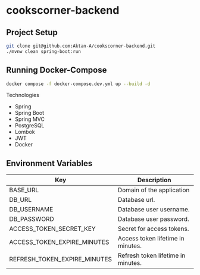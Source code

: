 # cookscorner-backend

## Project Setup
```bash
git clone git@github.com:Aktan-A/cookscorner-backend.git
./mvnw clean spring-boot:run
```

## Running Docker-Compose
```bash
docker compose -f docker-compose.dev.yml up --build -d
```

Technologies
- Spring
- Spring Boot
- Spring MVC
- PostgreSQL
- Lombok
- JWT
- Docker

## Environment Variables
| Key                          | Description                        |
|------------------------------|------------------------------------|
| BASE_URL                     | Domain of the application          |
| DB_URL                       | Database url.                      |
| DB_USERNAME                  | Database user username.            |
| DB_PASSWORD                  | Database user password.            |
| ACCESS_TOKEN_SECRET_KEY      | Secret for access tokens.          |
| ACCESS_TOKEN_EXPIRE_MINUTES  | Access token lifetime in minutes.  |
| REFRESH_TOKEN_EXPIRE_MINUTES | Refresh token lifetime in minutes. 